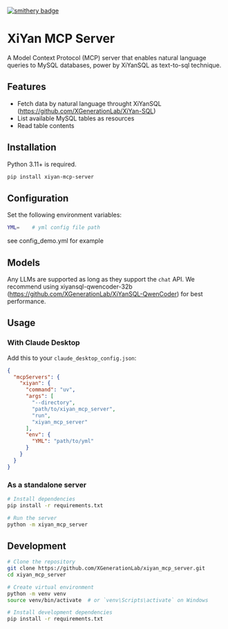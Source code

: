 [![smithery badge](https://smithery.ai/badge/@XGenerationLab/xiyan_mcp_server)](https://smithery.ai/server/@XGenerationLab/xiyan_mcp_server)

# XiYan MCP Server

A Model Context Protocol (MCP) server that enables natural language queries to MySQL databases, power by XiYanSQL as text-to-sql technique.


## Features
- Fetch data by natural language throught XiYanSQL (https://github.com/XGenerationLab/XiYan-SQL)
- List available MySQL tables as resources
- Read table contents

## Installation

Python 3.11+ is required.

```bash
pip install xiyan-mcp-server
```

## Configuration

Set the following environment variables:

```bash
YML=    # yml config file path
```

see config_demo.yml for example

## Models

Any LLMs are supported as long as they support the `chat` API. 
We recommend using xiyansql-qwencoder-32b (https://github.com/XGenerationLab/XiYanSQL-QwenCoder) for best performance.

## Usage

### With Claude Desktop

Add this to your `claude_desktop_config.json`:

```json
{
  "mcpServers": {
    "xiyan": {
      "command": "uv",
      "args": [
        "--directory", 
        "path/to/xiyan_mcp_server",
        "run",
        "xiyan_mcp_server"
      ],
      "env": {
        "YML": "path/to/yml"
      }
    }
  }
}
```

### As a standalone server

```bash
# Install dependencies
pip install -r requirements.txt

# Run the server
python -m xiyan_mcp_server
```

## Development

```bash
# Clone the repository
git clone https://github.com/XGenerationLab/xiyan_mcp_server.git
cd xiyan_mcp_server

# Create virtual environment
python -m venv venv
source venv/bin/activate  # or `venv\Scripts\activate` on Windows

# Install development dependencies
pip install -r requirements.txt

```
